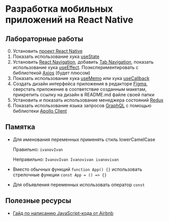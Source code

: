 # Разработка мобильных приложений на React Native

## Лабораторные работы

0. Установить [проект React Native](https://reactnative.dev/docs/environment-setup)
1. Показать использование хука [useState](https://beta.reactjs.org/reference/react/useState)
2. Установить [React Navigation](https://reactnavigation.org/docs/getting-started/), добавить [Tab Navigation](https://reactnavigation.org/docs/tab-based-navigation/), показать использование хука [useEffect](https://beta.reactjs.org/reference/react/useEffect). Поэкспериментировать с библиотекой [Axios](https://axios-http.com/docs/intro) (будет плюсом)
3. Показать использование хука [useMemo](https://beta.reactjs.org/reference/react/useMemo) или хука [useCallback](https://beta.reactjs.org/reference/react/useCallback)
4. Создать дизайн интерфейса приложения в редакторе [Figma](https://www.figma.com), сверстать приложение в соответствие созданным макетам, прикрепить ссылку на дизайн в README.md файле своей папки
5. Установить и показать использование менеджера состояний [Redux](https://redux.js.org)
6. Показать использование языка запросов [GraphQL](https://graphql.org/code/#javascript) с помощью библиотеки [Apollo Client](https://www.apollographql.com/docs/react/)

## Памятка

- Для именования переменных применять стиль lowerCamelCase

  Правильно: `ivanovIvan`

  Неправильно: `IvanovIvan Ivanovivan ivanovivan`

- Вместо обычных функций `function App() {}` использовать стрелочные функции `const App = () => {}`

- Для объявления переменных использовать оператор `const`

## Полезные ресурсы

- [Гайд по написанию JavaScript-кода от Airbnb](https://github.com/airbnb/javascript)
